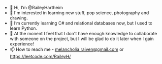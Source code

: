 - 👋 Hi, I’m @RaileyHartheim
- 👀 I'm interested in learning new stuff, pop science, photography and drawing.
- 🌱 I’m currently learning C# and relational databases now, but I used to learn Python. 
- 💞️ At the monent I feel that I don't have enough knowledge to collaborate with someone on the project, but I will be glad to do it later when I gain experience!
- 📫 How to reach me - melancholia.raiven@gmail.com or https://leetcode.com/RaileyH/

<!---
RaileyHartheim/RaileyHartheim is a ✨ special ✨ repository because its `README.md` (this file) appears on your GitHub profile.
You can click the Preview link to take a look at your changes.
--->
